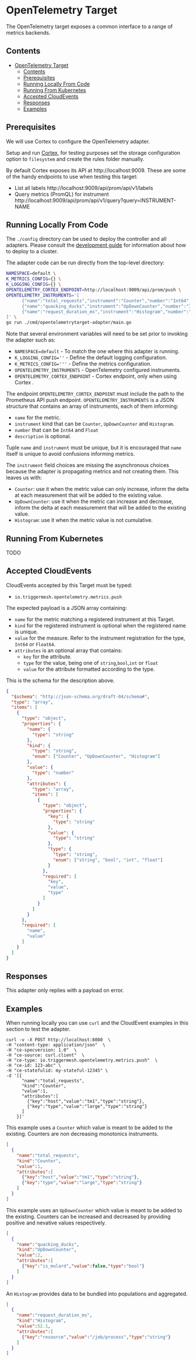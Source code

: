 # OpenTelemetry Target

The OpenTelemetry target exposes a common interface to a range of metrics backends.

## Contents

- [OpenTelemetry Target](#opentelemetry-target)
  - [Contents](#contents)
  - [Prerequisites](#prerequisites)
  - [Running Locally From Code](#running-locally-from-code)
  - [Running From Kubernetes](#running-from-kubernetes)
  - [Accepted CloudEvents](#accepted-cloudevents)
  - [Responses](#responses)
  - [Examples](#examples)

## Prerequisites

We will use Cortex to configure the OpenTelemetry adapter.

Setup and run [Cortex](https://github.com/cortexproject/cortex/), for testing purposes set the storage configuration option to `filesystem` and create the rules folder manually.

By default Cortex exposes its API at http://localhost:9009. These are some of the handy endpoints to use when testing this target:

- List all labels http://localhost:9009/api/prom/api/v1/labels
- Query metrics (PromQL) for instrument http://localhost:9009/api/prom/api/v1/query?query=INSTRUMENT-NAME

## Running Locally From Code

The  `./config` directory can be used to deploy the controller and all adapters. Please consult the [development guide](../DEVELOPMENT.md) for information about how to deploy to a cluster.

The adapter code can be run directly from the top-level directory:

```sh
NAMESPACE=default \
K_METRICS_CONFIG={} \
K_LOGGING_CONFIG={} \
OPENTELEMETRY_CORTEX_ENDPOINT=http://localhost:9009/api/prom/push \
OPENTELEMETRY_INSTRUMENTS='[
      {"name":"total_requests","instrument":"Counter","number":"Int64","description":"total requests"},
      {"name":"quacking_ducks","instrument":"UpDownCounter","number":"Int64","description":"number of quacking ducks observed"},
      {"name":"request_duration_ms","instrument":"Histogram","number":"Float64","description":"request duration in milliseconds"}
]' \
go run ./cmd/opentelemetrytarget-adapter/main.go
```

Note that several environment variables will need to be set prior to invoking the adapter such as:

  - `NAMESPACE=default`             - To match the one where this adapter is running.
  - `K_LOGGING_CONFIG=''`           - Define the default logging configuration.
  - `K_METRICS_CONFIG='''`          - Define the metrics configuration.
  - `OPENTELEMETRY_INSTRUMENTS`     - OpenTelemetry configured instruments.
  - `OPENTELEMETRY_CORTEX_ENDPOINT` - Cortex endpoint, only when using Cortex .

The endpoint `OPENTELEMETRY_CORTEX_ENDPOINT` must include the path to the Prometheus API push endpoint.
`OPENTELEMETRY_INSTRUMENTS` is a JSON structure that contains an array of instruments, each of them informing:

- `name` for the metric.
- `instrument` kind that can be `Counter`, `UpDownCounter` and `Histogram`.
- `number` that can be `Int64` and `Float`
- `description` is optional.

Tuple `name` and `instrument` must be unique, but it is encouraged that `name` itself is unique to avoid confusions informing metrics.

The `instrument` field choices are missing the asynchronous choices because the adapter is propagating metrics and not creating them. This leaves us with:

- `Counter`: use it when the metric value can only increase, inform the delta at each measurement that will be added to the existing value.
- `UpDownCounter`: use it when the metric can increase and decrease, inform the delta at each measurement that will be added to the existing value.
- `Histogram`: use it when the metric value is not cumulative.

## Running From Kubernetes

TODO

## Accepted CloudEvents

CloudEvents accepted by this Target must be typed:

- `io.triggermesh.opentelemetry.metrics.push`

The expected payload is a JSON array containing:

- `name` for the metric matching a registered instrument at this Target.
- `kind` for the registered instrument is optional when the registered name is unique.
- `value` for the measure. Refer to the instrument registration for the type, `Int64` or `Float64`.
- `attributes` is an optional array that contains:
  - `key` for the attribute.
  - `type` for the value, being one of `string`,`bool`,`int` or `float`
  - `value` for the attribute formatted according to the type.

This is the schema for the description above.

```json
{
  "$schema": "http://json-schema.org/draft-04/schema#",
  "type": "array",
  "items": [
    {
      "type": "object",
      "properties": {
        "name": {
          "type": "string"
        },
        "kind": {
          "type": "string",
          "enum": ["Counter", "UpDownCounter", "Histogram"]
        },
        "value": {
          "type": "number"
        },
        "attributes": {
          "type": "array",
          "items": [
            {
              "type": "object",
              "properties": {
                "key": {
                  "type": "string"
                },
                "value": {
                  "type": "string"
                },
                "type": {
                  "type": "string",
                  "enum": ["string", "bool", "int", "float"]
                }
              },
              "required": [
                "key",
                "value",
                "type"
              ]
            }
          ]
        }
      },
      "required": [
        "name",
        "value"
      ]
    }
  ]
}
```

## Responses

This adapter only replies with a payload on error.

## Examples

When running locally you can use `curl` and the CloudEvent examples in this section to test the adapter.

```console
curl -v -X POST http://localhost:8080  \
-H "content-type: application/json"  \
-H "ce-specversion: 1.0"  \
-H "ce-source: curl.client"  \
-H "ce-type: io.triggermesh.opentelemetry.metrics.push"  \
-H "ce-id: 123-abc" \
-H "ce-statefulid: my-stateful-12345" \
-d '[{
      "name":"total_requests",
      "kind":"Counter",
      "value":1,
      "attributes":[
        {"key":"host","value":"tm1","type":"string"},
        {"key":"type","value":"large","type":"string"}
      ]
    }]'
```

This example uses a `Counter` which value is meant to be added to the existing. Counters are non decreasing monotonics instruments.

```json
[
  {
    "name":"total_requests",
    "kind":"Counter",
    "value":1,
    "attributes":[
      {"key":"host","value":"tm1","type":"string"},
      {"key":"type","value":"large","type":"string"}
    ]
  }
]
```

This example uses an `UpDownCounter` which value is meant to be added to the existing. Counters can be increased and decreased by providing positive and nevative values respectively.

```json
[
  {
    "name":"quacking_ducks",
    "kind":"UpDownCounter",
    "value":2,
    "attributes":[
      {"key":"is_mulard","value":false,"type":"bool"}
    ]
  }
]
```

An `Histogram` provides data to be bundled into populations and aggregated.

```json
[
  {
    "name":"request_duration_ms",
    "kind":"Histogram",
    "value":52.1,
    "attributes":[
      {"key":"resource","value":"/job/process","type":"string"}
    ]
  }
]
```
